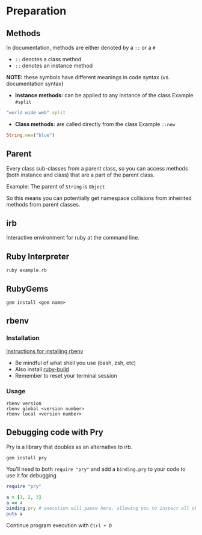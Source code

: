 # Preparation

## Methods
In documentation, methods are either denoted by a ```::``` or a ```#```
* ```::``` denotes a class method
* ```::``` denotes an instance method

**NOTE:** these symbols have different meanings in code syntax (vs. documentation syntax)

* **Instance methods:** can be applied to any instance of the class
Example ```#split```
```ruby
"world wide web".split
```
* **Class methods:** are called directly from the class
Example ```::new```
```ruby
String.new("blue")
```

## Parent
Every class sub-classes from a parent class, so you can access methods (both instance and class) that are a part of the parent class.

Example: The parent of ```String``` is ```Object```

So this means you can potentially get namespace collisions from inheirited methods from parent classes.

## irb

Interactive environment for ruby at the command line.

## Ruby Interpreter

```ruby example.rb```

## RubyGems

```gem install <gem name>```

## rbenv

### Installation

[Instructions for installing rbenv](https://github.com/rbenv/rbenv)
* Be mindful of what shell you use (bash, zsh, etc)
* Also install [ruby-build](https://github.com/rbenv/ruby-build#readme)
* Remember to reset your terminal session

### Usage
```
rbenv version
rbenv global <version number>
rbenv local <version number>
```

## Debugging code with Pry

Pry is a library that doubles as an alternative to irb.

```gem install pry```

You'll need to both ```require "pry"``` and add a ```binding.pry``` to your code to use it for debugging

```ruby
require "pry"

a = [1, 2, 3]
a << 4
binding.pry # execution will pause here, allowing you to inspect all objects
puts a
```

Continue program execution with ```Ctrl + D```
